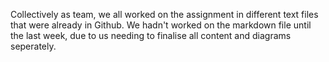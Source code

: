Collectively as team, we all worked on the assignment in different text files that were already in Github.
We hadn't worked on the markdown file until the last week, due to us needing to finalise all content and diagrams seperately.
